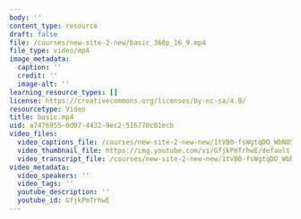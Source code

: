 ```yaml
---
body: ''
content_type: resource
draft: false
file: /courses/new-site-2-new/basic_360p_16_9.mp4
file_type: video/mp4
image_metadata:
  caption: ''
  credit: ''
  image-alt: ''
learning_resource_types: []
license: https://creativecommons.org/licenses/by-nc-sa/4.0/
resourcetype: Video
title: basic.mp4
uid: a7476955-0d07-4432-9ec2-516770c01ecb
video_files:
  video_captions_file: /courses/new-site-2-new-new/1tVB0-fsWgtqDO_WbNO5UzhXBT7zUr8-O_transcript.webvtt
  video_thumbnail_file: https://img.youtube.com/vi/GfjkPmTrhwE/default.jpg
  video_transcript_file: /courses/new-site-2-new-new/1tVB0-fsWgtqDO_WbNO5UzhXBT7zUr8-O_transcript.pdf
video_metadata:
  video_speakers: ''
  video_tags: ''
  youtube_description: ''
  youtube_id: GfjkPmTrhwE
---
```

